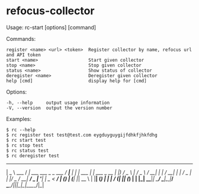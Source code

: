 # refocus-collector

  Usage: rc-start [options] [command]


  Commands:

    register <name> <url> <token>  Register collector by name, refocus url and API token
    start <name>                   Start given collector
    stop <name>                    Stop given collector
    status <name>                  Show status of collector
    deregister <name>              Deregister given collector
    help [cmd]                     display help for [cmd]

  Options:

    -h, --help     output usage information
    -V, --version  output the version number

  Examples:

    $ rc --help
    $ rc register test test@test.com eygduyguygijfdhkfjhkfdhg
    $ rc start test
    $ rc stop test
    $ rc status test
    $ rc deregister test
  ____       __                         ____      _ _           _
 |  _ \ ___ / _| ___   ___ _   _ ___   / ___|___ | | | ___  ___| |_ ___  _ __
 | |_) / _ \ |_ / _ \ / __| | | / __| | |   / _ \| | |/ _ \/ __| __/ _ \| '__|
 |  _ <  __/  _| (_) | (__| |_| \__ \ | |__| (_) | | |  __/ (__| || (_) | |
 |_| \_\___|_|  \___/ \___|\__,_|___/  \____\___/|_|_|\___|\___|\__\___/|_|
